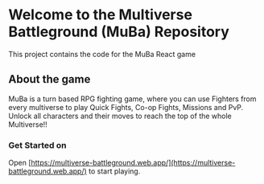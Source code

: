 # Welcome to the Multiverse Battleground (MuBa) Repository

This project contains the code for the MuBa React game

## About the game

MuBa is a turn based RPG fighting game, where you can use Fighters from every multiverse to play Quick Fights, Co-op Fights, Missions and PvP. Unlock all characters and their moves to reach the top of the whole Multiverse!!

### Get Started on

Open [https://multiverse-battleground.web.app/](https://multiverse-battleground.web.app/) to start playing.